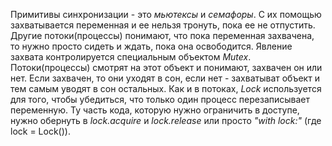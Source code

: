 Примитивы синхронизации - это _мьютексы_ и _семафоры_. С их помощью захватывается переменная и ее нельзя тронуть, пока ее не отпустить. Другие потоки(процессы) понимают, что пока переменная захвачена, то нужно просто сидеть и ждать, пока она освободится. Явление захвата контролируется специальным объектом _Mutex_. Потоки(процессы) смотрят на этот объект и понимают, захвачен он или нет. Если захвачен, то они уходят в сон, если нет - захватыват объект и тем самым уводят в сон остальных. Как и в потоках, _Lock_ используется для того, чтобы убедиться, что только один процесс перезаписывает переменную. Ту часть кода, которую нужно ограничить в доступе, нужно обернуть в _lock.acquire_ и _lock.release_ или просто _"with lock:"_ (где lock = Lock()). 
